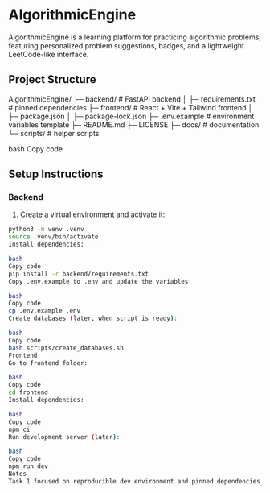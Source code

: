 # AlgorithmicEngine

AlgorithmicEngine is a learning platform for practicing algorithmic problems, featuring personalized problem suggestions, badges, and a lightweight LeetCode-like interface.  

## Project Structure

AlgorithmicEngine/
├─ backend/ # FastAPI backend
│ ├─ requirements.txt # pinned dependencies
├─ frontend/ # React + Vite + Tailwind frontend
│ ├─ package.json
│ ├─ package-lock.json
├─ .env.example # environment variables template
├─ README.md
├─ LICENSE
├─ docs/ # documentation
└─ scripts/ # helper scripts

bash
Copy code

## Setup Instructions

### Backend

1. Create a virtual environment and activate it:

```bash
python3 -m venv .venv
source .venv/bin/activate
Install dependencies:

bash
Copy code
pip install -r backend/requirements.txt
Copy .env.example to .env and update the variables:

bash
Copy code
cp .env.example .env
Create databases (later, when script is ready):

bash
Copy code
bash scripts/create_databases.sh
Frontend
Go to frontend folder:

bash
Copy code
cd frontend
Install dependencies:

bash
Copy code
npm ci
Run development server (later):

bash
Copy code
npm run dev
Notes
Task 1 focused on reproducible dev environment and pinned dependencies.

